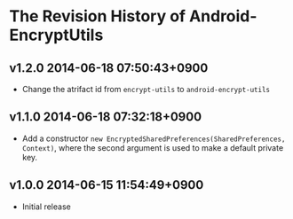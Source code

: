 # The Revision History of Android-EncryptUtils

## v1.2.0 2014-06-18 07:50:43+0900

* Change the atrifact id from `encrypt-utils` to `android-encrypt-utils`

## v1.1.0 2014-06-18 07:32:18+0900

* Add a constructor `new EncryptedSharedPreferences(SharedPreferences, Context)`,
  where the second argument is used to make a default private key.

## v1.0.0 2014-06-15 11:54:49+0900

* Initial release

